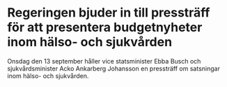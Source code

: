 # Regeringen bjuder in till pressträff för att presentera budgetnyheter inom hälso- och sjukvården

Onsdag den 13 september håller vice statsminister Ebba Busch och sjukvårdsminister Acko Ankarberg Johansson en pressträff om satsningar inom hälso- och sjukvården.
